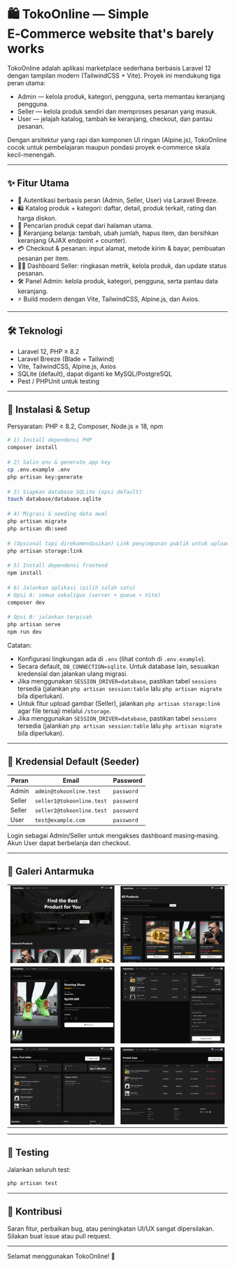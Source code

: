 # 🛍️ TokoOnline — Simple E‑Commerce website that's barely works

TokoOnline adalah aplikasi marketplace sederhana berbasis Laravel 12 dengan tampilan modern (TailwindCSS + Vite). Proyek ini mendukung tiga peran utama:

-   Admin — kelola produk, kategori, pengguna, serta memantau keranjang pengguna.
-   Seller — kelola produk sendiri dan memproses pesanan yang masuk.
-   User — jelajah katalog, tambah ke keranjang, checkout, dan pantau pesanan.

Dengan arsitektur yang rapi dan komponen UI ringan (Alpine.js), TokoOnline cocok untuk pembelajaran maupun pondasi proyek e‑commerce skala kecil-menengah.

---

## ✨ Fitur Utama

-   👤 Autentikasi berbasis peran (Admin, Seller, User) via Laravel Breeze.
-   🛍️ Katalog produk + kategori: daftar, detail, produk terkait, rating dan harga diskon.
-   🔎 Pencarian produk cepat dari halaman utama.
-   🧺 Keranjang belanja: tambah, ubah jumlah, hapus item, dan bersihkan keranjang (AJAX endpoint + counter).
-   💳 Checkout & pesanan: input alamat, metode kirim & bayar, pembuatan pesanan per item.
-   🧑‍💼 Dashboard Seller: ringkasan metrik, kelola produk, dan update status pesanan.
-   🛠️ Panel Admin: kelola produk, kategori, pengguna, serta pantau data keranjang.
-   ⚡ Build modern dengan Vite, TailwindCSS, Alpine.js, dan Axios.

---

## 🛠️ Teknologi

-   Laravel 12, PHP ≥ 8.2
-   Laravel Breeze (Blade + Tailwind)
-   Vite, TailwindCSS, Alpine.js, Axios
-   SQLite (default), dapat diganti ke MySQL/PostgreSQL
-   Pest / PHPUnit untuk testing

---

## 🚀 Instalasi & Setup

Persyaratan: PHP ≥ 8.2, Composer, Node.js ≥ 18, npm

```bash
# 1) Install dependensi PHP
composer install

# 2) Salin env & generate app key
cp .env.example .env
php artisan key:generate

# 3) Siapkan database SQLite (opsi default)
touch database/database.sqlite

# 4) Migrasi & seeding data awal
php artisan migrate
php artisan db:seed

# (Opsional tapi direkomendasikan) Link penyimpanan publik untuk upload gambar
php artisan storage:link

# 5) Install dependensi frontend
npm install

# 6) Jalankan aplikasi (pilih salah satu)
# Opsi A: semua sekaligus (server + queue + Vite)
composer dev

# Opsi B: jalankan terpisah
php artisan serve
npm run dev
```

Catatan:

-   Konfigurasi lingkungan ada di `.env` (lihat contoh di `.env.example`).
-   Secara default, `DB_CONNECTION=sqlite`. Untuk database lain, sesuaikan kredensial dan jalankan ulang migrasi.
-   Jika menggunakan `SESSION_DRIVER=database`, pastikan tabel `sessions` tersedia (jalankan `php artisan session:table` lalu `php artisan migrate` bila diperlukan).
-   Untuk fitur upload gambar (Seller), jalankan `php artisan storage:link` agar file tersaji melalui `/storage`.
-   Jika menggunakan `SESSION_DRIVER=database`, pastikan tabel `sessions` tersedia (jalankan `php artisan session:table` lalu `php artisan migrate` bila diperlukan).

---

## 🔑 Kredensial Default (Seeder)

| Peran  | Email                     | Password   |
| ------ | ------------------------- | ---------- |
| Admin  | `admin@tokoonline.test`   | `password` |
| Seller | `seller1@tokoonline.test` | `password` |
| Seller | `seller2@tokoonline.test` | `password` |
| User   | `test@example.com`        | `password` |

Login sebagai Admin/Seller untuk mengakses dashboard masing‑masing. Akun User dapat berbelanja dan checkout.

---

## 📸 Galeri Antarmuka

<table>
  <tr>
    <td><img src="screenshots/1.png" /></td>
    <td><img src="screenshots/2.png" /></td>
  </tr>
  <tr>
    <td><img src="screenshots/3.png" /></td>
    <td><img src="screenshots/4.png" /></td>
  </tr>
  <tr>
    <td><img src="screenshots/5.png" /></td>
    <td><img src="screenshots/6.png" /></td>
  </tr>
</table>

---

## 🧪 Testing

Jalankan seluruh test:

```bash
php artisan test
```

---

## 🤝 Kontribusi

Saran fitur, perbaikan bug, atau peningkatan UI/UX sangat dipersilakan. Silakan buat issue atau pull request.

---

Selamat menggunakan TokoOnline! 🚀
